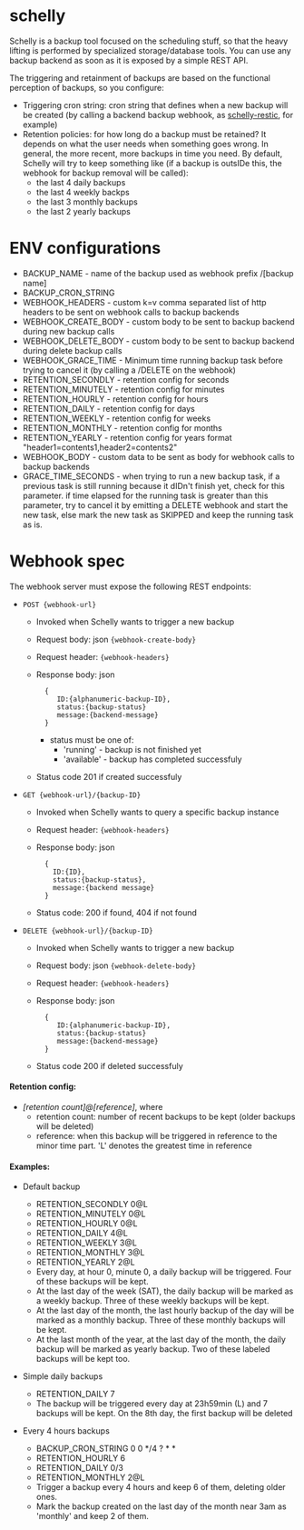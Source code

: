# schelly
Schelly is a backup tool focused on the scheduling stuff, so that the heavy lifting is performed by specialized storage/database tools. You can use any backup backend as soon as it is exposed by a simple REST API.

The triggering and retainment of backups are based on the functional perception of backups, so you configure:
   - Triggering cron string: cron string that defines when a new backup will be created (by calling a backend backup webhook, as [schelly-restic](http://github.com/flaviostutz/schelly-restic), for example)
   - Retention policies: for how long do a backup must be retained? It depends on what the user needs when something goes wrong. In general, the more recent, more backups in time you need. By default, Schelly will try to keep something like (if a backup is outsIDe this, the webhook for backup removal will be called):
       - the last 4 daily backups
       - the last 4 weekly backps
       - the last 3 monthly backups
       - the last 2 yearly backups

# ENV configurations

* BACKUP_NAME - name of the backup used as webhook prefix /[backup name]
* BACKUP_CRON_STRING
* WEBHOOK_HEADERS - custom k=v comma separated list of http headers to be sent on webhook calls to backup backends
* WEBHOOK_CREATE_BODY - custom body to be sent to backup backend during new backup calls
* WEBHOOK_DELETE_BODY - custom body to be sent to backup backend during delete backup calls
* WEBHOOK_GRACE_TIME - Minimum time running backup task before trying to cancel it (by calling a /DELETE on the webhook)
* RETENTION_SECONDLY - retention config for seconds
* RETENTION_MINUTELY - retention config for minutes
* RETENTION_HOURLY - retention config for hours
* RETENTION_DAILY - retention config for days
* RETENTION_WEEKLY - retention config for weeks
* RETENTION_MONTHLY - retention config for months
* RETENTION_YEARLY - retention config for years
format "header1=contents1,header2=contents2"
* WEBHOOK_BODY - custom data to be sent as body for webhook calls to backup backends
* GRACE\_TIME\_SECONDS - when trying to run a new backup task, if a previous task is still running because it dIDn't finish yet, check for this parameter. if time elapsed for the running task is greater than this parameter, try to cancel it by emitting a DELETE webhook and start the new task, else mark the new task as SKIPPED and keep the running task as is.

# Webhook spec

The webhook server must expose the following REST endpoints:

  - ```POST {webhook-url}```
    - Invoked when Schelly wants to trigger a new backup
    - Request body: json ```{webhook-create-body}```
    - Request header: ```{webhook-headers}```
    - Response body: json 
     
      ```
        {
           ID:{alphanumeric-backup-ID},
           status:{backup-status}
           message:{backend-message}
        }
      ```
      - status must be one of:
          - 'running' - backup is not finished yet
          - 'available' - backup has completed successfuly
      
    - Status code 201 if created successfuly

  - ```GET {webhook-url}/{backup-ID}```
    - Invoked when Schelly wants to query a specific backup instance
    - Request header: ```{webhook-headers}```
    - Response body: json
    
       ```
         {
           ID:{ID},
           status:{backup-status},
           message:{backend message}
         }
       ```
    - Status code: 200 if found, 404 if not found

  - ```DELETE {webhook-url}/{backup-ID}```
    - Invoked when Schelly wants to trigger a new backup
    - Request body: json ```{webhook-delete-body}```
    - Request header: ```{webhook-headers}```
    - Response body: json 
     
      ```
        {
           ID:{alphanumeric-backup-ID},
           status:{backup-status}
           message:{backend-message}
        }
      ```
      
    - Status code 200 if deleted successfuly


#### Retention config:
  - *[retention count]@[reference]*, where
    - retention count: number of recent backups to be kept (older backups will be deleted)
    - reference: when this backup will be triggered in reference to the minor time part. 'L' denotes the greatest time in reference
  
#### Examples:

* Default backup
  * RETENTION_SECONDLY   0@L
  * RETENTION_MINUTELY   0@L
  * RETENTION_HOURLY     0@L
  * RETENTION_DAILY      4@L
  * RETENTION_WEEKLY     3@L
  * RETENTION_MONTHLY    3@L
  * RETENTION_YEARLY     2@L
  * Every day, at hour 0, minute 0, a daily backup will be triggered. Four of these backups will be kept. 
  * At the last day of the week (SAT), the daily backup will be marked as a weekly backup. Three of these weekly backups will be kept. 
  * At the last day of the month, the last hourly backup of the day will be marked as a monthly backup. Three of these monthly backups will be kept. 
  * At the last month of the year, at the last day of the month, the daily backup will be marked as yearly backup. Two of these labeled backups will be kept too.

* Simple daily backups
  * RETENTION_DAILY       7
  * The backup will be triggered every day at 23h59min (L) and 7 backups will be kept. On the 8th day, the first backup will be deleted

* Every 4 hours backups
  * BACKUP\_CRON\_STRING    0 0 */4 ? * *
  * RETENTION_HOURLY      6
  * RETENTION_DAILY       0/3
  * RETENTION_MONTHLY     2@L
  * Trigger a backup every 4 hours and keep 6 of them, deleting older ones.
  * Mark the backup created on the last day of the month near 3am as 'monthly' and keep 2 of them.

